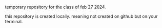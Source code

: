 temporary repository for the class of feb 27 2024. 

this repository is created locally. meaning not created on github but on your terminal. 
